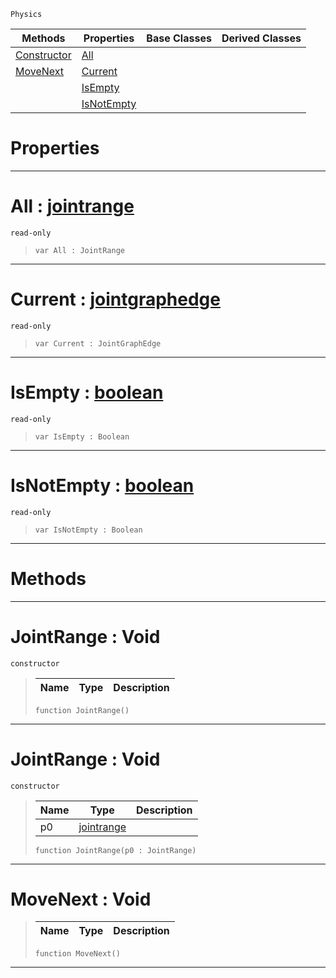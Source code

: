  `Physics`

|Methods|Properties|Base Classes|Derived Classes|
|---|---|---|---|
|[ Constructor](https://github.com/ZilchEngine/ZilchDocs/blob/master/code_reference/class_reference/jointrange.md#jointrange-void)|[ All](https://github.com/ZilchEngine/ZilchDocs/blob/master/code_reference/class_reference/jointrange.md#all-zilch-engine-document)| | |
|[ MoveNext](https://github.com/ZilchEngine/ZilchDocs/blob/master/code_reference/class_reference/jointrange.md#movenext-void)|[ Current](https://github.com/ZilchEngine/ZilchDocs/blob/master/code_reference/class_reference/jointrange.md#current-zilch-engine-docu)| | |
| |[ IsEmpty](https://github.com/ZilchEngine/ZilchDocs/blob/master/code_reference/class_reference/jointrange.md#isempty-zilch-engine-docu)| | |
| |[ IsNotEmpty](https://github.com/ZilchEngine/ZilchDocs/blob/master/code_reference/class_reference/jointrange.md#isnotempty-zilch-engine-d)| | |


 #  Properties


---  
 #  All : [jointrange](https://github.com/ZilchEngine/ZilchDocs/blob/master/code_reference/class_reference/jointrange.md)

 `read-only`

> 
> ``` lang=cpp, name=Nada
> var All : JointRange


---  
 #  Current : [jointgraphedge](https://github.com/ZilchEngine/ZilchDocs/blob/master/code_reference/class_reference/jointgraphedge.md)

 `read-only`

> 
> ``` lang=cpp, name=Nada
> var Current : JointGraphEdge


---  
 #  IsEmpty : [boolean](https://github.com/ZilchEngine/ZilchDocs/blob/master/code_reference/nada_base_types/boolean.md)

 `read-only`

> 
> ``` lang=cpp, name=Nada
> var IsEmpty : Boolean


---  
 #  IsNotEmpty : [boolean](https://github.com/ZilchEngine/ZilchDocs/blob/master/code_reference/nada_base_types/boolean.md)

 `read-only`

> 
> ``` lang=cpp, name=Nada
> var IsNotEmpty : Boolean


---  
 #  Methods


---  
 #  JointRange : Void

 `constructor`

> 
> |Name|Type|Description|
> |---|---|---|
> ``` lang=cpp, name=Nada
> function JointRange()
> ``` 


---  
 #  JointRange : Void

 `constructor`

> 
> |Name|Type|Description|
> |---|---|---|
> |p0|[jointrange](https://github.com/ZilchEngine/ZilchDocs/blob/master/code_reference/class_reference/jointrange.md)| |
> ``` lang=cpp, name=Nada
> function JointRange(p0 : JointRange)
> ``` 


---  
 #  MoveNext : Void

> 
> |Name|Type|Description|
> |---|---|---|
> ``` lang=cpp, name=Nada
> function MoveNext()
> ``` 


---  
 

 